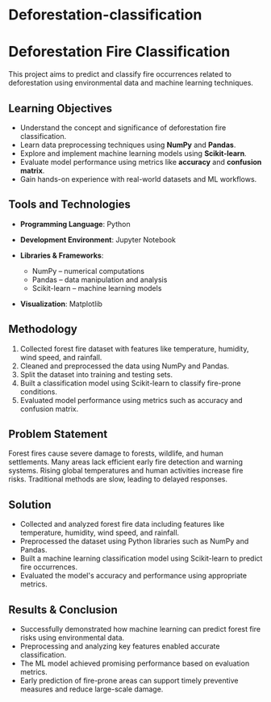 # Deforestation-classification
# Deforestation Fire Classification

This project aims to predict and classify fire occurrences related to deforestation using environmental data and machine learning techniques.

## Learning Objectives

* Understand the concept and significance of deforestation fire classification.
* Learn data preprocessing techniques using **NumPy** and **Pandas**.
* Explore and implement machine learning models using **Scikit-learn**.
* Evaluate model performance using metrics like **accuracy** and **confusion matrix**.
* Gain hands-on experience with real-world datasets and ML workflows.

## Tools and Technologies

* **Programming Language**: Python
* **Development Environment**: Jupyter Notebook
* **Libraries & Frameworks**:

  * NumPy – numerical computations
  * Pandas – data manipulation and analysis
  * Scikit-learn – machine learning models
* **Visualization**: Matplotlib

## Methodology

1. Collected forest fire dataset with features like temperature, humidity, wind speed, and rainfall.
2. Cleaned and preprocessed the data using NumPy and Pandas.
3. Split the dataset into training and testing sets.
4. Built a classification model using Scikit-learn to classify fire-prone conditions.
5. Evaluated model performance using metrics such as accuracy and confusion matrix.

## Problem Statement

Forest fires cause severe damage to forests, wildlife, and human settlements. Many areas lack efficient early fire detection and warning systems. Rising global temperatures and human activities increase fire risks. Traditional methods are slow, leading to delayed responses.

## Solution

* Collected and analyzed forest fire data including features like temperature, humidity, wind speed, and rainfall.
* Preprocessed the dataset using Python libraries such as NumPy and Pandas.
* Built a machine learning classification model using Scikit-learn to predict fire occurrences.
* Evaluated the model's accuracy and performance using appropriate metrics.

## Results & Conclusion

* Successfully demonstrated how machine learning can predict forest fire risks using environmental data.
* Preprocessing and analyzing key features enabled accurate classification.
* The ML model achieved promising performance based on evaluation metrics.
* Early prediction of fire-prone areas can support timely preventive measures and reduce large-scale damage.

